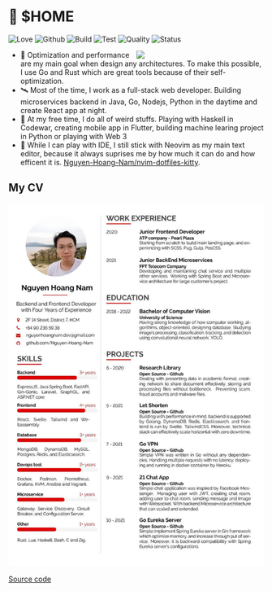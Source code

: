 # 🏡 $HOME

![Love](https://img.shields.io/badge/BUILT%20WITH-LOVE-orange?style=for-the-bagde&labelColor=E36D25)
![Github](https://img.shields.io/github/stars/Nguyen-Hoang-Nam?style=for-the-bagde)
![Build](https://img.shields.io/badge/build-passing-brightgreen?style=for-the-bagde)
![Test](https://img.shields.io/badge/converage-100%25-brightgreen?style=for-the-bagde)
![Quality](https://img.shields.io/badge/code%20quality-A-brightgreen?style=for-the-bagde)
![Status](https://img.shields.io/badge/status-up-brightgreen?style=for-the-bagde)

<img align="right" width="50%" src="https://github-readme-stats.vercel.app/api/top-langs/?username=Nguyen-Hoang-Nam&layout=compact&langs_count=10">

- 🚀 Optimization and performance are my main goal when design
  any architectures. To make this possible, I use Go and Rust
  which are great tools because of their self-optimization.
- 🛰 Most of the time, I work as a full-stack web developer.
  Building microservices backend in Java, Go, Nodejs, Python
  in the daytime and create React app at night.
- 🍱 At my free time, I do all of weird stuffs. Playing with 
  Haskell in Codewar, creating mobile app in Flutter, building
  machine learing project in Python or playing with Web 3
- 🌳 While I can play with IDE, I still stick with Neovim as
  my main text editor, because it always suprises me by how
  much it can do and how efficent it is.
  [Nguyen-Hoang-Nam/nvim-dotfiles-kitty](https://github.com/Nguyen-Hoang-Nam/nvim-dotfiles-kitty).

## My CV

![CV](https://raw.githubusercontent.com/Nguyen-Hoang-Nam/readme-image/main/latex-cv/latex-cv.jpg)

[Source code](https://github.com/Nguyen-Hoang-Nam/latex-cv)

